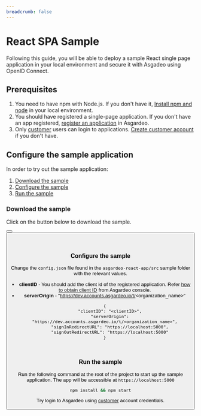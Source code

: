 ```yaml
---
breadcrumb: false
---
```


# React SPA Sample

Following this guide, you will be able to deploy a sample React single page application in your local environment and secure it with Asgadeo using OpenID Connect.

## Prerequisites
1. You need to have npm with Node.js. If you don't have it, [Install npm and node](https://www.npmjs.com/get-npm) in your local environment.
2. You should have registered a single-page application. If you don't have an app registered, <a href ="/guides/applications/spa/register-app">register an application</a> in Asgardeo.
3. Only <a href="/guides/user-management/">customer</a> users can login to applications. <a href ="/guides/user-management/manage-customer-accounts/#create-customer-user">Create customer account</a> if you don't have.

## Configure the sample application
In order to try out the sample application:
1. [Download the sample](#download-the-sample)
2. [Configure the sample](#configure-the-sample)
3. [Run the sample](#run-the-sample)

### Download the sample

Click on the button below to download the sample.

<Button 
    buttonType='grey-outlined-icon'
    displayType='inline-button'
    buttonText='Download Sample'
    startIconPath='images/technologies/react-logo.svg'
    endIconPath='icons/downloadIcon.svg'
    externalLink='https://github.com/asgardeo/asgardeo-auth-react-sdk/releases/latest/download/asgardeo-react-app.zip'
    v-bind:openInNewTab='true'
/>
<Button 
    buttonType='grey-outlined-icon'
    displayType='inline-button'
    buttonText='View source'
    endIconPath='images/technologies/github-logo.svg'
    externalLink='https://github.com/asgardeo/asgardeo-auth-react-sdk/tree/main/samples/asgardeo-react-app'
    v-bind:openInNewTab='true'
/>

<br>

### Configure the sample

Change the `config.json` file found in the `asgardeo-react-app/src` sample folder with the relevant values.
 - **clientID** - You should add the client id of the registered application. Refer <a href = "/guides/applications/spa/configure-login/#obtain-client-id">how to obtain client ID</a> from Asgardeo console.
 - **serverOrigin** - "https://dev.accounts.asgardeo.io/t/<organization_name>"
    ``` json{2,3}
    {
        "clientID": "<clientID>",
        "serverOrigin": "https://dev.accounts.asgardeo.io/t/<organization_name>",
        "signInRedirectURL": "https://localhost:5000",
        "signOutRedirectURL": "https://localhost:5000"
    }
    ```

<br>

### Run the sample

Run the following command at the root of the project to start up the sample application. The app will be accessible at `https://localhost:5000` 

```bash
npm install && npm start
```
Try login to Asgardeo using <a href="/guides/user-management/">customer</a> account credentials.

